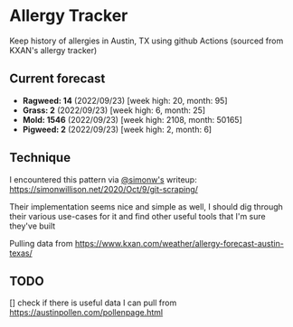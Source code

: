 # Allergy Tracker

Keep history of allergies in Austin, TX using github Actions (sourced from KXAN's allergy tracker)

## Current forecast
<!-- INJECT FORECAST -->
- **Ragweed: 14** (2022/09/23)  [week high: 20, month: 95]
- **Grass: 2** (2022/09/23)  [week high: 6, month: 25]
- **Mold: 1546** (2022/09/23)  [week high: 2108, month: 50165]
- **Pigweed: 2** (2022/09/23)  [week high: 2, month: 6]
<!-- END INJECT FORECAST -->

## Technique

I encountered this pattern via [@simonw's](https://github.com/simonw) writeup: https://simonwillison.net/2020/Oct/9/git-scraping/

Their implementation seems nice and simple as well, I should dig through their various use-cases for it and find other useful tools that I'm sure they've built

Pulling data from https://www.kxan.com/weather/allergy-forecast-austin-texas/

## TODO

[] check if there is useful data I can pull from https://austinpollen.com/pollenpage.html
